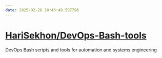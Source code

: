 ```yaml
---
date: 2025-02-26 10:43:49.597796
---
```


# [HariSekhon/DevOps-Bash-tools](https://github.com/HariSekhon/DevOps-Bash-tools)

DevOps Bash scripts and tools for automation and systems engineering